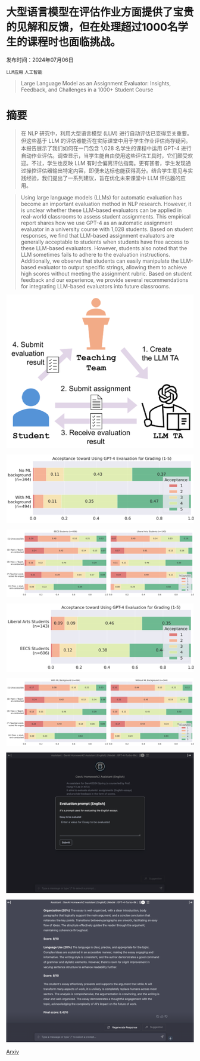 # 大型语言模型在评估作业方面提供了宝贵的见解和反馈，但在处理超过1000名学生的课程时也面临挑战。

发布时间：2024年07月06日

`LLM应用` `人工智能`

> Large Language Model as an Assignment Evaluator: Insights, Feedback, and Challenges in a 1000+ Student Course

# 摘要

> 在 NLP 研究中，利用大型语言模型 (LLM) 进行自动评估已变得至关重要。但这些基于 LLM 的评估器能否在实际课堂中用于学生作业评估尚存疑问。本报告展示了我们如何在一门包含 1,028 名学生的课程中运用 GPT-4 进行自动作业评估。调查显示，当学生能自由使用这些评估工具时，它们颇受欢迎。不过，学生也反映 LLM 有时会偏离评估指南。更有甚者，学生发现通过操控评估器输出特定内容，即便未达标也能获得高分。结合学生意见与实践经验，我们提出了一系列建议，旨在优化未来课堂中 LLM 评估器的应用。

> Using large language models (LLMs) for automatic evaluation has become an important evaluation method in NLP research. However, it is unclear whether these LLM-based evaluators can be applied in real-world classrooms to assess student assignments. This empirical report shares how we use GPT-4 as an automatic assignment evaluator in a university course with 1,028 students. Based on student responses, we find that LLM-based assignment evaluators are generally acceptable to students when students have free access to these LLM-based evaluators. However, students also noted that the LLM sometimes fails to adhere to the evaluation instructions. Additionally, we observe that students can easily manipulate the LLM-based evaluator to output specific strings, allowing them to achieve high scores without meeting the assignment rubric. Based on student feedback and our experience, we provide several recommendations for integrating LLM-based evaluators into future classrooms.

![大型语言模型在评估作业方面提供了宝贵的见解和反馈，但在处理超过1000名学生的课程时也面临挑战。](../../../paper_images/2407.05216/x1.png)

![大型语言模型在评估作业方面提供了宝贵的见解和反馈，但在处理超过1000名学生的课程时也面临挑战。](../../../paper_images/2407.05216/x2.png)

![大型语言模型在评估作业方面提供了宝贵的见解和反馈，但在处理超过1000名学生的课程时也面临挑战。](../../../paper_images/2407.05216/x3.png)

![大型语言模型在评估作业方面提供了宝贵的见解和反馈，但在处理超过1000名学生的课程时也面临挑战。](../../../paper_images/2407.05216/x4.png)

![大型语言模型在评估作业方面提供了宝贵的见解和反馈，但在处理超过1000名学生的课程时也面临挑战。](../../../paper_images/2407.05216/x5.png)

![大型语言模型在评估作业方面提供了宝贵的见解和反馈，但在处理超过1000名学生的课程时也面临挑战。](../../../paper_images/2407.05216/evaluation_assistant_interface_full.png)

![大型语言模型在评估作业方面提供了宝贵的见解和反馈，但在处理超过1000名学生的课程时也面临挑战。](../../../paper_images/2407.05216/evaluation_assistant_response.png)

[Arxiv](https://arxiv.org/abs/2407.05216)